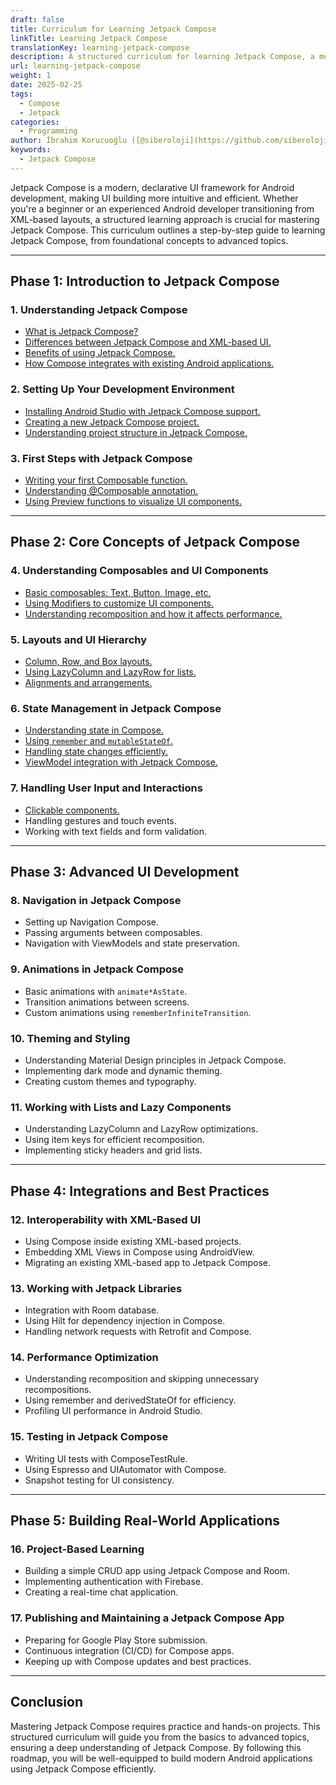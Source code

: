 ```yaml
---
draft: false
title: Curriculum for Learning Jetpack Compose
linkTitle: Learning Jetpack Compose
translationKey: learning-jetpack-compose
description: A structured curriculum for learning Jetpack Compose, a modern UI framework for Android development.
url: learning-jetpack-compose
weight: 1
date: 2025-02-25
tags:
  - Compose
  - Jetpack
categories:
  - Programming
author: İbrahim Korucuoğlu ([@siberoloji](https://github.com/siberoloji))
keywords:
  - Jetpack Compose
---
```

Jetpack Compose is a modern, declarative UI framework for Android development, making UI building more intuitive and efficient. Whether you're a beginner or an experienced Android developer transitioning from XML-based layouts, a structured learning approach is crucial for mastering Jetpack Compose. This curriculum outlines a step-by-step guide to learning Jetpack Compose, from foundational concepts to advanced topics.

---

## **Phase 1: Introduction to Jetpack Compose**

### **1. Understanding Jetpack Compose**

- [What is Jetpack Compose?](/understanding-jetpack-compose-for-android-ui-design/)
- [Differences between Jetpack Compose and XML-based UI.](/jetpack-compose-vs-xml-based-ui/)
- [Benefits of using Jetpack Compose.](/benefits-of-using-jetpack-compose/)
- [How Compose integrates with existing Android applications.](/integrating-jetpack-compose-with-existing-android-apps/)

### **2. Setting Up Your Development Environment**

- [Installing Android Studio with Jetpack Compose support.](/installing-android-studio-with-jetpack-compose-support/)
- [Creating a new Jetpack Compose project.](/creating-a-new-jetpack-compose-project/)
- [Understanding project structure in Jetpack Compose.](/understanding-project-structure-in-jetpack-compose/)

### **3. First Steps with Jetpack Compose**

- [Writing your first Composable function.](/writing-your-first-android-studio-jetpack-composable-function/)
- [Understanding @Composable annotation.](/understanding-composable-annotation-in-jetpack-compose/)
- [Using Preview functions to visualize UI components.](/using-preview-functions-to-visualize-ui-components-on-jetpack-compose/)

---

## **Phase 2: Core Concepts of Jetpack Compose**

### **4. Understanding Composables and UI Components**

- [Basic composables: Text, Button, Image, etc.](/basic-composables-in-jetpack-compose-text-button-image-and-more/)
- [Using Modifiers to customize UI components.](/using-modifiers-to-customize-ui-components-on-jetpack-compose/)
- [Understanding recomposition and how it affects performance.](/understanding-recomposition-and-how-it-affects-performance-in-jetpack-compose/)

### **5. Layouts and UI Hierarchy**

- [Column, Row, and Box layouts.](/column-row-and-box-layouts-in-jetpack-compose/)
- [Using LazyColumn and LazyRow for lists.](/using-lazycolumn-and-lazyrow-for-lists-in-jetpack-compose/)
- [Alignments and arrangements.](/alignments-and-arrangements-in-jetpack-compose/)

### **6. State Management in Jetpack Compose**

- [Understanding state in Compose.](/understanding-state-in-jetpack-compose/)
- [Using `remember` and `mutableStateOf`.](/using-remember-and-mutablestateof-in-jetpack-compose/)
- [Handling state changes efficiently.](/handling-state-changes-efficiently-in-jetpack-compose/)
- [ViewModel integration with Jetpack Compose.](/viewmodel-integration-with-jetpack-compose/)

### **7. Handling User Input and Interactions**

- [Clickable components.](/clickable-components-in-jetpack-compose/)
- Handling gestures and touch events.
- Working with text fields and form validation.

---

## **Phase 3: Advanced UI Development**

### **8. Navigation in Jetpack Compose**

- Setting up Navigation Compose.
- Passing arguments between composables.
- Navigation with ViewModels and state preservation.

### **9. Animations in Jetpack Compose**

- Basic animations with `animate*AsState`.
- Transition animations between screens.
- Custom animations using `rememberInfiniteTransition`.

### **10. Theming and Styling**

- Understanding Material Design principles in Jetpack Compose.
- Implementing dark mode and dynamic theming.
- Creating custom themes and typography.

### **11. Working with Lists and Lazy Components**

- Understanding LazyColumn and LazyRow optimizations.
- Using item keys for efficient recomposition.
- Implementing sticky headers and grid lists.

---

## **Phase 4: Integrations and Best Practices**

### **12. Interoperability with XML-Based UI**

- Using Compose inside existing XML-based projects.
- Embedding XML Views in Compose using AndroidView.
- Migrating an existing XML-based app to Jetpack Compose.

### **13. Working with Jetpack Libraries**

- Integration with Room database.
- Using Hilt for dependency injection in Compose.
- Handling network requests with Retrofit and Compose.

### **14. Performance Optimization**

- Understanding recomposition and skipping unnecessary recompositions.
- Using remember and derivedStateOf for efficiency.
- Profiling UI performance in Android Studio.

### **15. Testing in Jetpack Compose**

- Writing UI tests with ComposeTestRule.
- Using Espresso and UIAutomator with Compose.
- Snapshot testing for UI consistency.

---

## **Phase 5: Building Real-World Applications**

### **16. Project-Based Learning**

- Building a simple CRUD app using Jetpack Compose and Room.
- Implementing authentication with Firebase.
- Creating a real-time chat application.

### **17. Publishing and Maintaining a Jetpack Compose App**

- Preparing for Google Play Store submission.
- Continuous integration (CI/CD) for Compose apps.
- Keeping up with Compose updates and best practices.

---

## **Conclusion**

Mastering Jetpack Compose requires practice and hands-on projects. This structured curriculum will guide you from the basics to advanced topics, ensuring a deep understanding of Jetpack Compose. By following this roadmap, you will be well-equipped to build modern Android applications using Jetpack Compose efficiently.
